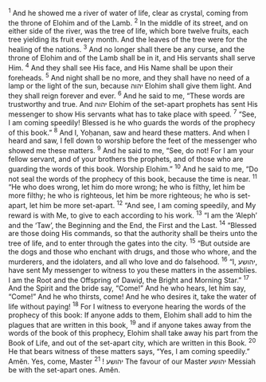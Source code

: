 <sup>1</sup> And he showed me a river of water of life, clear as crystal, coming from the throne of Elohim and of the Lamb.
<sup>2</sup> In the middle of its street, and on either side of the river, was the tree of life, which bore twelve fruits, each tree yielding its fruit every month. And the leaves of the tree were for the healing of the nations.
<sup>3</sup> And no longer shall there be any curse, and the throne of Elohim and of the Lamb shall be in it, and His servants shall serve Him.
<sup>4</sup> And they shall see His face, and His Name shall be upon their foreheads.
<sup>5</sup> And night shall be no more, and they shall have no need of a lamp or the light of the sun, because יהוה Elohim shall give them light. And they shall reign forever and ever.
<sup>6</sup> And he said to me, “These words are trustworthy and true. And יהוה Elohim of the set-apart prophets has sent His messenger to show His servants what has to take place with speed.
<sup>7</sup> “See, I am coming speedily! Blessed is he who guards the words of the prophecy of this book.”
<sup>8</sup> And I, Yoḥanan, saw and heard these matters. And when I heard and saw, I fell down to worship before the feet of the messenger who showed me these matters.
<sup>9</sup> And he said to me, “See, do not! For I am your fellow servant, and of your brothers the prophets, and of those who are guarding the words of this book. Worship Elohim.”
<sup>10</sup> And he said to me, “Do not seal the words of the prophecy of this book, because the time is near.
<sup>11</sup> “He who does wrong, let him do more wrong; he who is filthy, let him be more filthy; he who is righteous, let him be more righteous; he who is set-apart, let him be more set-apart.
<sup>12</sup> “And see, I am coming speedily, and My reward is with Me, to give to each according to his work.
<sup>13</sup> “I am the ‘Aleph’ and the ‘Taw’, the Beginning and the End, the First and the Last.
<sup>14</sup> “Blessed are those doing His commands, so that the authority shall be theirs unto the tree of life, and to enter through the gates into the city.
<sup>15</sup> “But outside are the dogs and those who enchant with drugs, and those who whore, and the murderers, and the idolaters, and all who love and do falsehood.
<sup>16</sup> “I, יהושע, have sent My messenger to witness to you these matters in the assemblies. I am the Root and the Offspring of Dawiḏ, the Bright and Morning Star.”
<sup>17</sup> And the Spirit and the bride say, “Come!” And he who hears, let him say, “Come!” And he who thirsts, come! And he who desires it, take the water of life without paying!
<sup>18</sup> For I witness to everyone hearing the words of the prophecy of this book: If anyone adds to them, Elohim shall add to him the plagues that are written in this book,
<sup>19</sup> and if anyone takes away from the words of the book of this prophecy, Elohim shall take away his part from the Book of Life, and out of the set-apart city, which are written in this Book.
<sup>20</sup> He that bears witness of these matters says, “Yes, I am coming speedily.” Amĕn. Yes, come, Master יהושע !
<sup>21</sup> The favour of our Master יהושע Messiah be with the set-apart ones. Amĕn.
